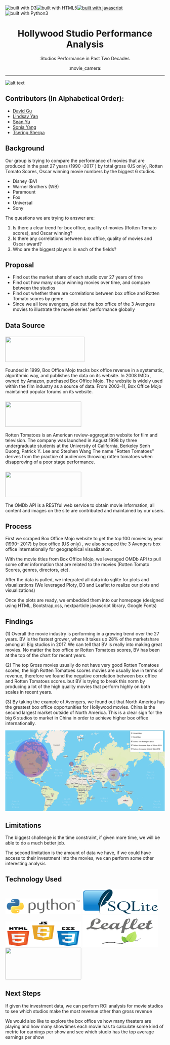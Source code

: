 ![built with D3](https://img.shields.io/badge/built%20with-D3-yellow.svg)![built with HTML5](https://img.shields.io/badge/built%20with-HTML5-yellowgreen.svg)[![built with javascript](https://img.shields.io/badge/built%20with-javascript-brightgreen.svg)](https://www.python.org/)![built with Python3](https://img.shields.io/badge/built%20with-Python3-red.svg)

<h1 align="center"> Hollywood Studio Performance Analysis </h1>

<p align="center"> Studios Performance in Past Two Decades </p>

<div align="center">
:movie_camera:
</div>



---

![alt text](http://www.mormontransitions.org/wp-content/uploads/2015/12/Movie-making4.jpg)

## Contributors (In Alphabetical Order):

-   [David Gu](https://www.linkedin.com/in/thatmandavid-gu-a0806b5a/)
-   [Lindsay Yan](https://www.linkedin.com/in/lindsay-yan-8a09469b/)
-   [Sean Yu](https://www.linkedin.com/in/sean-yu-733205a6/)
-   [Sonia Yang](https://www.linkedin.com/in/sonia-yang-69504438/)
-   [Tsering Sherpa](https://www.linkedin.com/in/tsering-sherpa-1171a7b4/)

## Background

Our group is trying to compare the performance of movies that are produced in the past 27 years (1990 -2017 ) by total gross (US only), Rotten Tomato Scores, Oscar winning movie numbers by the biggest 6 studios.

 - Disney (BV)
 - Warner Brothers (WB)
 - Paramount
 - Fox
 - Universal
 - Sony

The questions we are trying to answer are:
1. Is there a clear trend for box office, quality of movies (Rotten Tomato scores), and Oscar winning?
2. Is there any correlations between box office, quality of movies and Oscar award?
3. Who are the biggest players in each of the fields?


## Proposal


-   Find out the market share of each studio over 27 years of time
-   Find out how many oscar winning movies over time, and compare between the studios
-  Find out whether there are correlations between box office and Rotten Tomato scores by genre
-   Since we all love avengers, plot out the box office of the 3 Avengers movies to illustrate the movie series' performance globally






## Data Source

###
<img src="http://nopulseproductions.weebly.com/uploads/6/0/6/3/60633445/1873234.jpg?841" width="250" height="80"/>

Founded in 1999, Box Office Mojo tracks box office revenue in a systematic, algorithmic  way, and publishes the data on its website. In 2008 IMDb , owned by Amazon, purchased Box Office Mojo. The website is widely used within the film industry as a source of data. From 2002–11, Box Office Mojo maintained popular forums on its website.


###
<img src="https://upload.wikimedia.org/wikipedia/commons/thumb/d/df/Rottentomatoesnewlogo.svg/250px-Rottentomatoesnewlogo.svg.png" width="240" height="80"/>

Rotten Tomatoes  is an American  review-aggregation website  for film and television. The company was launched in August 1998 by three undergraduate students at the  University of California, Berkeley  Senh Duong, Patrick Y. Lee and Stephen Wang The name "Rotten Tomatoes" derives from the practice of audiences throwing rotten tomatoes when disapproving of a poor stage performance.

###

<img src="https://www.programmableweb.com/sites/default/files/styles/facebook_scale_height_200/public/OMDb%20API.png?itok=9pgYjYe1" width="240" height="80"/>

The OMDb API is a RESTful web service to obtain movie information, all content and images on the site are contributed and maintained by our users.



## Process


First we scraped Box Office Mojo website to get the top 100 movies by year (1990- 2017)  by box office (US only) , we also scraped the 3 Avengers box office internationally for geographical visualization.

With the movie titles from Box Office Mojo, we leveraged OMDb API to pull some other information that are related to the movies (Rotten Tomato Scores, genres, directors, etc).

After the data is pulled, we integrated all data into sqlite for plots and visualizations (We leveraged Ploty, D3 and Leaflet  to realize our plots and visualizations)

Once the plots are ready, we embedded them into our homepage (designed using HTML, Bootstrap,css, nextparticle javascript library, Google Fonts)

## Findings

(1) Overall the movie industry is performing in a growing trend over the 27 years. BV is the fastest grower, where it takes up 28% of the marketshare among all Big studios in 2017. We can tell that BV is really into making great movies. No matter the box office or Rotten Tomatoes scores, BV has been at the top of the chart for recent years.

(2) The top Gross movies usually do not have very good Rotten Tomatoes scores, the high Rotten Tomatoes scores movies are usually low in terms of revenue, therefore we found the negative correlation between box office and Rotten Tomatoes scores. but BV is trying to break this norm by producing a lot of the high quality movies that perform highly on both scales in recent years.

(3) By taking the example of Avengers, we found out that North America has the greatest box office opportunities for Hollywood movies. China is the second largest market outside of North America. This is a clear sign for the big 6 studios to market in China in order to achieve higher box office internationally.

![alt text](https://raw.githubusercontent.com/david880110/Hollywood-Studio-Performance-Analysis/master/image/mapping.png)


## Limitations
The biggest challenge is the time constraint, if given more time, we will be able to do a much better job.

The second limitation is the amount of data we have, if we could have access to their investment into the movies, we can perform some other interesting analysis

## Technology Used

<img src="https://raw.githubusercontent.com/david880110/tech-logo/master/python%20logo.png" width="240" height="50"/>

<img src="https://raw.githubusercontent.com/david880110/tech-logo/master/sqlite%20logo.png" width="240" height="80"/>

<img src="https://raw.githubusercontent.com/david880110/tech-logo/master/web%20dev%20tech%20logo.jpeg" width="240" height="80"/>

<img src="https://raw.githubusercontent.com/david880110/tech-logo/master/leaflet%20logo.gif" width="240" height="100"/>

<img src="https://camo.githubusercontent.com/374f4b395383ef4728c1bb7a1622c30a60c968dc/68747470733a2f2f66696c6573746f72652e6861737572612e696f2f76312f66696c652f65653138343866352d396630342d343062612d396439372d363033343262613764363733" width="240" height="100"/>

## Next Steps

If given the investment data, we can perform ROI analysis for movie studios to see which studios make the most revenue other than gross revenue

We would also like to explore the box office vs how many theaters are playing and how many showtimes each movie has to calculate some kind of metric for  earnings per show and see which studio has the top average earnings per show
